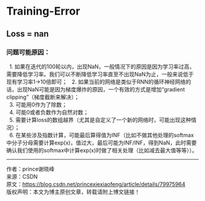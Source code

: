 # Training-Error

## Loss = nan

### 问题可能原因：

  1. 如果在迭代的100轮以内，出现NaN，一般情况下的原因是因为学习率过高，需要降低学习率。我们可以不断降低学习率直至不出现NaN为止，一般来说低于现有学习率1→10倍即可； 
  2. 如果当前的网络是类似于RNN的循环神经网络的话，出现NaN可能是因为梯度爆炸的原因，一个有效的方式是增加“gradient clipping”（梯度截断来解决）；  
  3. 可能用0作为了除数；    
  4. 可能0或者负数作为自然对数；  
  5. 需要计算loss的数组越界（尤其是自定义了一个新的网络时，可能出现这种情况）；  
  6. 在某些涉及指数计算，可能最后算得值为INF（比如不做其他处理的softmax中分子分母需要计算exp(x)，值过大，最后可能为INF/INF，得到NaN，此时需要确认我们使用的softmax中计算exp(x)时做了相关处理（比如减去最大值等等））。    

---------------------   
作者：prince谢晓峰   
来源：CSDN   
原文：https://blog.csdn.net/princexiexiaofeng/article/details/79975964   
版权声明：本文为博主原创文章，转载请附上博文链接！  
